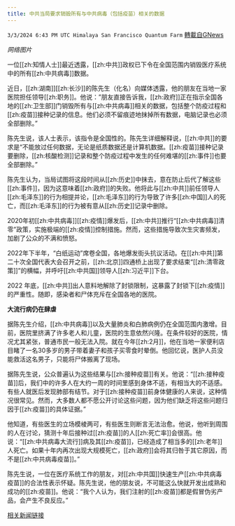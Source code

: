 ```yaml
---
title: 中共当局要求销毁所有与中共病毒（包括疫苗）相关的数据
---
```

`3/3/2024 6:43 PM UTC Himalaya San Francisco Quantum Farm` [轉載自GNews](https://gnews.org/articles/2361421)

*网络图片*

一位[[zh:知情人士]]最近透露，[[zh:中共]]政权已下令在全国范围内销毁医疗系统中的所有[[zh:中共病毒]]数据。

近日，[[zh:湖南]][[zh:长沙]]的陈先生（化名）向媒体透露，他的朋友在当地一家医院担任领导[[zh:职务]]。他说：”朋友直接告诉我，[[zh:政府]]正在指示全国各地的[[zh:卫生部]]门销毁所有与[[zh:中共病毒]]相关的数据，包括整个防疫过程和[[zh:疫苗]]接种记录的信息。他们必须不留痕迹地抹掉所有数据，电脑记录也必须全部删除。”

陈先生说，该人士表示，该指令是全国性的。陈先生详细解释说，[[zh:中共]]的要求是“不能放过任何数据，无论是纸质数据还是计算机数据。[[zh:疫苗]]接种记录要删除，[[zh:核酸检测]]记录和整个防疫过程中发生的任何难堪的[[zh:事件]]也要全部删除。”

陈先生认为，当局试图将这段时间从[[zh:历史]]中抹去，意在防止后代了解这些[[zh:事件]]，因为这意味着[[zh:政府]]的失败。他将此与[[zh:中共]]前任领导人[[zh:毛泽东]]的行为相提并论，[[zh:毛泽东]]的行为导致了许多[[zh:中国]]人的死亡，而[[zh:毛泽东]]的行为被有意从[[zh:历史]]记录中删除。

2020年初[[zh:中共病毒]][[zh:疫情]]爆发后，[[zh:中共]]推行“[[zh:中共病毒]]清零”政策，实施极端的[[zh:疫情]]控制措施。然而，这些措施导致次生灾害频发，加剧了公众的不满和愤怒。

2022年下半年，“白纸运动”席卷全国，各地爆发街头抗议活动。在[[zh:中共]]第二十次全国代表大会召开之前，[[zh:北京]]四通桥上出现了要求结束“[[zh:清零政策]]”的横幅，并呼吁[[zh:中共国]]领导人[[zh:习近平]]下台。

2022 年底，[[zh:中共]]出人意料地解除了封锁限制，这暴露了封锁下[[zh:疫情]]的严重性。随即，感染者和尸体充斥在全国各地的医院。

**大流行病仍在肆虐**

据陈先生介绍，[[zh:中共病毒]]以及大量肺炎和白肺病例仍在全国范围内激增。目前，医院里挤满了许多老人和儿童，医院的生意依然兴隆。在条件较好的医院，情况尤其紧张，普通市民一般无法入院。就在今年[[zh:2月]]，他在当地一家便利店目睹了一名30多岁的男子带着妻子和孩子买零食时晕倒。他回忆说，医护人员没能救活这名男子，只能将尸体搬离了现场。

据陈先生说，公众普遍认为这些结果与[[zh:接种疫苗]]有关。他说：“[[zh:接种疫苗]]后，我们中的许多人在大约一周的时间里感到身体不适，有相当大的不适感。有些人就医后发现肺部有结节。对于[[zh:接种疫苗]]前身体健康的人来说，这种情况很常见。然而，大多数人都不愿公开讨论这些问题，因为他们缺乏将这些问题归因于[[zh:疫苗]]的具体证据。”

他知道，有些医生的立场模棱两可，有些医生则断言无法治愈。他说，他听到周围的人在讨论，猜测十年后接种过[[zh:疫苗]]的人[[zh:死亡率]]会很高。他说：“[[zh:中共病毒大流行]]病及其[[zh:疫苗]]，已经造成了相当多的[[zh:老年]]人死亡。如果十年内再次出现大规模死亡，[[zh:政府]]会将其归咎于其它原因，而不是[[zh:中共病毒疫苗]]。”

陈先生说，一位在医疗系统工作的朋友，对[[zh:中共国]]快速生产[[zh:中共病毒疫苗]]的合法性表示怀疑。陈先生说，他的朋友说，不可能这么快就开发出成熟和成功的[[zh:疫苗]]。他说：“我个人认为，我们注射的[[zh:疫苗]]都是假冒伪劣产品，会产生不良反应。”

[相关新闻链接](https://vigilantnews.com/post/ccp-demands-destruction-of-all-covid-19-data-report/)

